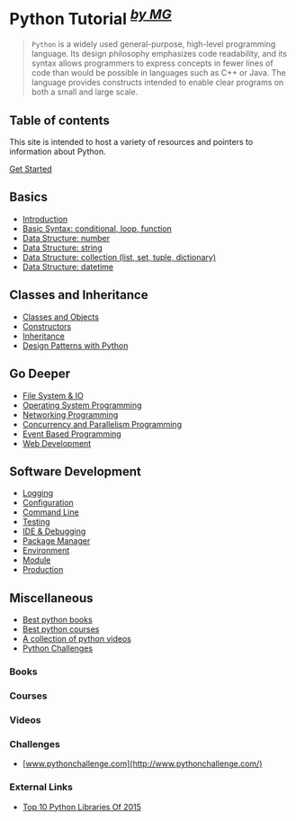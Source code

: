 # Python Tutorial <sup><i><a href="http://magizbox.com/">by MG</a></i></sup>

> `Python` is a widely used general-purpose, high-level programming language. Its design philosophy emphasizes code readability, and its syntax allows programmers to express concepts in fewer lines of code than would be possible in languages such as C++ or Java.
> The language provides constructs intended to enable clear programs on both a small and large scale.

## Table of contents

This site is intended to host a variety of resources and pointers to information about Python. 

[<span class="fa fa-cloud-download"></span> Get Started](get_started.md)

## Basics

* [Introduction](tutorials.md)
* [Basic Syntax: conditional, loop, function](basic_syntax.md)
* [Data Structure: number](datastructure_number.md)
* [Data Structure: string](datastructure_string.md)
* [Data Structure: collection (list, set, tuple, dictionary)](datastructure_collection.md)
* [Data Structure: datetime](datastructure_time.md)

## Classes and Inheritance

* [Classes and Objects](oop.md#classes-and-objects)
* [Constructors](oop.md#constructors-__init__)
* [Inheritance](oop.md##inheritance)
* [Design Patterns with Python](design_patterns.md)

## Go Deeper

* [File System & IO](io.md)
* [Operating System Programming](os.md)
* [Networking Programming](networking.md)
* [Concurrency and Parallelism Programming](concurrency_parallelism.md)
* [Event Based Programming](event_based.md)
* [Web Development](web.md)

## Software Development

* [Logging](logging.md)
* [Configuration](configuration.md)
* [Command Line](command_line.md)
* [Testing](test.md)
* [IDE & Debugging](ide.md)
* [Package Manager](package_manager.md)
* [Environment](environment.md)
* [Module](module.md)
* [Production](production.md)

## Miscellaneous 

* [Best python books](#books)
* [Best python courses](#courses)
* [A collection of python videos](#videos)
* [Python Challenges](#challenges)

### Books

<div class="books" gid="1gQFMXZtynpuTenoOQNGCHttArT4NspTWcyJQr5ps9Mk"></div>
<div class="clearfix"></div>

### Courses

<div class="courses" gid="1frO9QYhgsXbMzcyXoA4czWkxTWF8RBTJVf9uoO1rElU"></div>
<div class="clearfix"></div>

### Videos

<div class="videos" gid="1WMjweKiok6GnxZr9sIPx32RqgdYIQXSaI9gqs3A9TWI"></div>
<div class="clearfix"></div>

### Challenges

* [www.pythonchallenge.com](http://www.pythonchallenge.com/)

### External Links

* [Top 10 Python Libraries Of 2015](http://blog.tryolabs.com/2015/12/15/top-10-python-libraries-of-2015/)
